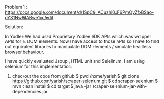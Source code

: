 

Problem 1 :
https://docs.google.com/document/d/1SpCG_ACuzhi0JF6PmOyZfxBSao-oYS1Nw9iIABwe1xc/edit

Solution: 

In Yodlee We had used Proprietary Yodlee SDK APIs which was wrapper APIs for IE DOM elements.
Now I have access to those APIs so I have to find out equivalent libraries to manipulate DOM elements / simulate headless browser behaviour. 

I have quickly evaluated Jsoup , HTML unit and Selelinum. 
I am using selenium for this implementation.


1) checkout the code from github
$ pwd
/home/yarish
$ git clone https://github.com/yarish/scraper-selenium.git
$ cd scraper-selenium 
$ mvn clean install
$ cd target 
$ java -jar scraper-selenium-jar-with-dependencies.jar <URL>


